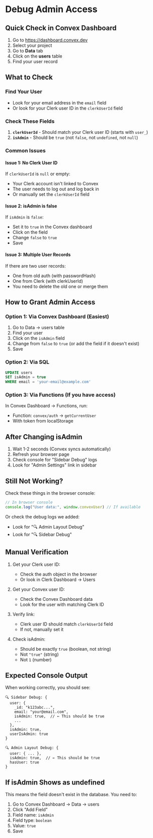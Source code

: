 # Debug Admin Access

## Quick Check in Convex Dashboard

1. Go to https://dashboard.convex.dev
2. Select your project
3. Go to **Data** tab
4. Click on the **users** table
5. Find your user record

## What to Check

### Find Your User
- Look for your email address in the `email` field
- Or look for your Clerk user ID in the `clerkUserId` field

### Check These Fields

1. **`clerkUserId`** - Should match your Clerk user ID (starts with `user_`)
2. **`isAdmin`** - Should be `true` (not `false`, not `undefined`, not `null`)

### Common Issues

#### Issue 1: No Clerk User ID
If `clerkUserId` is `null` or empty:
- Your Clerk account isn't linked to Convex
- The user needs to log out and log back in
- Or manually set the `clerkUserId` field

#### Issue 2: isAdmin is false
If `isAdmin` is `false`:
- Set it to `true` in the Convex dashboard
- Click on the field
- Change `false` to `true`
- Save

#### Issue 3: Multiple User Records
If there are two user records:
- One from old auth (with passwordHash)
- One from Clerk (with clerkUserId)
- You need to delete the old one or merge them

## How to Grant Admin Access

### Option 1: Via Convex Dashboard (Easiest)
1. Go to Data → users table
2. Find your user
3. Click on the `isAdmin` field
4. Change from `false` to `true` (or add the field if it doesn't exist)
5. Save

### Option 2: Via SQL
```sql
UPDATE users
SET isAdmin = true
WHERE email = 'your-email@example.com'
```

### Option 3: Via Functions (If you have access)
In Convex Dashboard → Functions, run:
- Function: `convex/auth` → `getCurrentUser`
- With token from localStorage

## After Changing isAdmin

1. Wait 1-2 seconds (Convex syncs automatically)
2. Refresh your browser page
3. Check console for "Sidebar Debug" logs
4. Look for "Admin Settings" link in sidebar

## Still Not Working?

Check these things in the browser console:

```javascript
// In browser console
console.log("User data:", window.convexUser) // If available
```

Or check the debug logs we added:
- Look for "🔍 Admin Layout Debug"
- Look for "🔍 Sidebar Debug"

## Manual Verification

1. Get your Clerk user ID:
   - Check the auth object in the browser
   - Or look in Clerk Dashboard → Users

2. Get your Convex user ID:
   - Check the Convex Dashboard data
   - Look for the user with matching Clerk ID

3. Verify link:
   - Clerk user ID should match `clerkUserId` field
   - If not, manually set it

4. Check isAdmin:
   - Should be exactly `true` (boolean, not string)
   - Not `"true"` (string)
   - Not `1` (number)

## Expected Console Output

When working correctly, you should see:

```
🔍 Sidebar Debug: {
  user: {
    _id: "k123abc...",
    email: "your@email.com",
    isAdmin: true,  // ← This should be true
    ...
  },
  isAdmin: true,
  userIsAdmin: true
}

🔍 Admin Layout Debug: {
  user: { ... },
  isAdmin: true,  // ← This should be true
  hasUser: true
}
```

## If isAdmin Shows as undefined

This means the field doesn't exist in the database. You need to:
1. Go to Convex Dashboard → Data → users
2. Click "Add Field"
3. Field name: `isAdmin`
4. Field type: `boolean`
5. Value: `true`
6. Save

